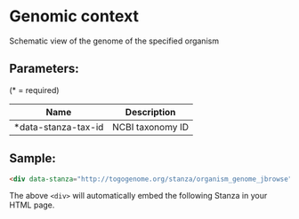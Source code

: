 Genomic context
===============

Schematic view of the genome of the specified organism

## Parameters:

(* = required)

| Name                 | Description                         |
|----------------------|-------------------------------------|
| *data-stanza-tax-id  | NCBI taxonomy ID                    |

## Sample:

```html
<div data-stanza="http://togogenome.org/stanza/organism_genome_jbrowse" data-stanza-tax-id="1148"></div>
```

The above `<div>` will automatically embed the following Stanza in your HTML page.

<div data-stanza="/stanza/organism_genome_jbrowse" data-stanza-tax-id="1148"></div>
